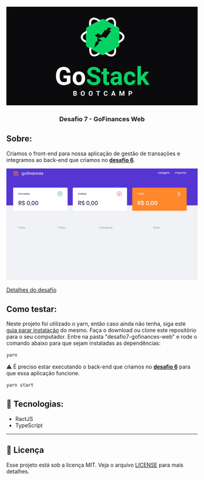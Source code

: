 <p align="center">
  <img  src="./assets/BootCamp-GoStack.png">
</p>
<h3 align="center"> Desafio 7 - GoFinances Web</h3>
<p>
<p>

## Sobre:
Criamos o front-end para nossa aplicação de gestão de transações e integramos ao back-end que criamos no [**desafio 6**](https://github.com/muriloportugal/bootcamp11-desafio6-Banco-de-dados-e-upload-de-arquivos-no-nodejs).

<img src="./assets/import.gif">

[Detalhes do desafio](https://github.com/Rocketseat/bootcamp-gostack-desafios/tree/master/desafio-fundamentos-reactjs)

## Como testar:
Neste projeto foi utilizado o yarn, então caso ainda não tenha, siga este [guia parar instalação](https://classic.yarnpkg.com/en/docs/install) do mesmo.
Faça o download ou clone este repositório para o seu computador.
Entre na pasta "desafio7-gofinances-web" e rode o comando abaixo para que sejam instaladas as dependências:
```bash
yarn
```
:warning: É preciso estar executando o back-end que criamos no [**desafio 6**](https://github.com/muriloportugal/bootcamp11-desafio6-Banco-de-dados-e-upload-de-arquivos-no-nodejs) para que essa aplicação funcione.
```bash
yarn start
```

## :robot: Tecnologias:
- RactJS
- TypeScript

---
## :memo: Licença

Esse projeto está sob a licença MIT. Veja o arquivo [LICENSE](./LICENSE) para mais detalhes.

